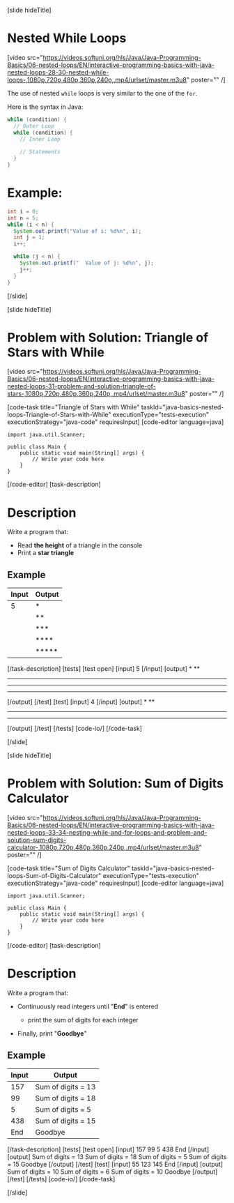 [slide hideTitle]
# Nested While Loops

[video src="https://videos.softuni.org/hls/Java/Java-Programming-Basics/06-nested-loops/EN/interactive-programming-basics-with-java-nested-loops-28-30-nested-while-loops-,1080p,720p,480p,360p,240p,.mp4/urlset/master.m3u8" poster="" /]

The use of nested `while` loops is very similar to the one of the `for`.

Here is the syntax in Java:
```java
while (condition) {
  // Outer Loop 
  while (condition) {
    // Inner Loop
    
    // Statements
  }
}
```

# Example:

```java live
int i = 0;
int n = 5;
while (i < n) {
  System.out.printf("Value of i: %d%n", i);
  int j = 1;
  i++;

  while (j < n) {
    System.out.printf("  Value of j: %d%n", j);
    j++;
  }
}
```
[/slide]

[slide hideTitle]
# Problem with Solution: Triangle of Stars with While

[video src="https://videos.softuni.org/hls/Java/Java-Programming-Basics/06-nested-loops/EN/interactive-programming-basics-with-java-nested-loops-31-problem-and-solution-triangle-of-stars-,1080p,720p,480p,360p,240p,.mp4/urlset/master.m3u8" poster="" /]

[code-task title="Triangle of Stars with While" taskId="java-basics-nested-loops-Triangle-of-Stars-with-While" executionType="tests-execution" executionStrategy="java-code" requiresInput]
[code-editor language=java]
```
import java.util.Scanner;

public class Main {
    public static void main(String[] args) {
        // Write your code here
    }
}
```
[/code-editor]
[task-description]
# Description
Write a program that:

* Read **the height** of a triangle in the console
* Print a **star triangle**
## Example

| **Input** |**Output**|
| ----- | ----- |
| 5 | \* |
|| \*\* |
|| \*\*\* |
|| \*\*\*\* |
|| \*\*\*\*\* |

[/task-description]
[tests]
[test open]
[input]
5
[/input]
[output]
*
**
***
****
*****
[/output]
[/test]
[test]
[input]
4
[/input]
[output]
*
**
***
****
[/output]
[/test]
[/tests]
[code-io/]
[/code-task]

[/slide]


[slide hideTitle]

# Problem with Solution: Sum of Digits Calculator

[video src="https://videos.softuni.org/hls/Java/Java-Programming-Basics/06-nested-loops/EN/interactive-programming-basics-with-java-nested-loops-33-34-nesting-while-and-for-loops-and-problem-and-solution-sum-digits-calculator-,1080p,720p,480p,360p,240p,.mp4/urlset/master.m3u8" poster="" /]

[code-task title="Sum of Digits Calculator" taskId="java-basics-nested-loops-Sum-of-Digits-Calculator" executionType="tests-execution" executionStrategy="java-code" requiresInput]
[code-editor language=java]
```
import java.util.Scanner;

public class Main {
    public static void main(String[] args) {
        // Write your code here
    }
}
```
[/code-editor]
[task-description]
# Description
Write a program that:

- Continuously read integers until "**End**" is entered​

  - print the sum of digits for each integer​

- Finally, print "**Goodbye**"

## Example

| **Input** |**Output**|
| ----- | ----- |
|157​ |Sum of digits = 13
|99​|Sum of digits = 18
|5|Sum of digits = 5
|438​|Sum of digits = 15
|End|Goodbye

[/task-description]
[tests]
[test open]
[input]
157​
99​
5
438​
End
[/input]
[output]
Sum of digits = 13​
Sum of digits = 18​
Sum of digits = 5​
Sum of digits = 15​
Goodbye
[/output]
[/test]
[test]
[input]
55
123
145
End
[/input]
[output]
Sum of digits = 10
Sum of digits = 6
Sum of digits = 10
Goodbye
[/output]
[/test]
[/tests]
[code-io/]
[/code-task]



[/slide]